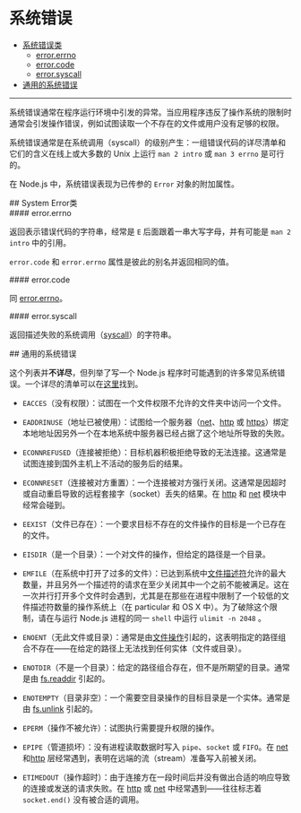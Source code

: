 # 系统错误

* [系统错误类](#系统错误类)
  - [error.errno](#errorerrno)
  - [error.code](#errorcode)
  - [error.syscall](#errorsyscall)
* [通用的系统错误](#通用的系统错误)

--------------------------------------------------


系统错误通常在程序运行环境中引发的异常。当应用程序违反了操作系统的限制时通常会引发操作错误，例如试图读取一个不存在的文件或用户没有足够的权限。

系统错误通常是在系统调用（syscall）的级别产生：一组错误代码的详尽清单和它们的含义在线上或大多数的 Unix 上运行 `man 2 intro` 或 `man 3 errno` 是可行的。

在 Node.js 中，系统错误表现为已传参的 `Error` 对象的附加属性。


<div id="class_System_Error" class="anchor"></div>
## System Error类


<div id="errno" class="anchor"></div>
#### error.errno

返回表示错误代码的字符串，经常是 `E` 后面跟着一串大写字母，并有可能是 `man 2 intro` 中的引用。

`error.code` 和 `error.errno` 属性是彼此的别名并返回相同的值。


<div id="code" class="anchor"></div>
#### error.code

同 [error.errno](#errno)。


<div id="syscall" class="anchor"></div>
#### error.syscall

返回描述失败的系统调用（[syscall](http://man7.org/linux/man-pages/man2/syscall.2.html)）的字符串。


<div id="common_cystem_errors" class="anchor"></div>
## 通用的系统错误

这个列表并**不详尽**，但列举了写一个 Node.js 程序时可能遇到的许多常见系统错误。一个详尽的清单可以在[这里](http://man7.org/linux/man-pages/man3/errno.3.html)找到。

* `EACCES`（没有权限）：试图在一个文件权限不允许的文件夹中访问一个文件。

* `EADDRINUSE`（地址已被使用）：试图给一个服务器（[net](../net/)、[http](../http/) 或 [https](../https/)）绑定本地地址因另外一个在本地系统中服务器已经占据了这个地址所导致的失败。

* `ECONNREFUSED`（连接被拒绝）：目标机器积极拒绝导致的无法连接。这通常是试图连接到国外主机上不活动的服务后的结果。

* `ECONNRESET`（连接被对方重置）：一个连接被对方强行关闭。这通常是因超时或自动重启导致的远程套接字（socket）丢失的结果。在 [http](../http/) 和 [net](../net/) 模块中经常会碰到。

* `EEXIST`（文件已存在）：一个要求目标不存在的文件操作的目标是一个已存在的文件。

* `EISDIR`（是一个目录）：一个对文件的操作，但给定的路径是一个目录。

* `EMFILE`（在系统中打开了过多的文件）：已达到系统中[文件描述符](https://en.wikipedia.org/wiki/File_descriptor)允许的最大数量，并且另外一个描述符的请求在至少关闭其中一个之前不能被满足。这在一次并行打开多个文件时会遇到，尤其是在那些在进程中限制了一个较低的文件描述符数量的操作系统上（在 particular 和 OS X 中）。为了破除这个限制，请在与运行 Node.js 进程的同一 `shell` 中运行 `ulimit -n 2048` 。

* `ENOENT`（无此文件或目录）：通常是由[文件操作](../fs/)引起的，这表明指定的路径组合不存在——在给定的路径上无法找到任何实体（文件或目录）。

* `ENOTDIR`（不是一个目录）：给定的路径组合存在，但不是所期望的目录。通常是由 [fs.readdir](../fs/fs.md#readdir) 引起的。

* `ENOTEMPTY`（目录非空）：一个需要空目录操作的目标目录是一个实体。通常是由 [fs.unlink](../fs/fs.md#unlink) 引起的。

* `EPERM`（操作不被允许）：试图执行需要提升权限的操作。

* `EPIPE`（管道损坏）：没有进程读取数据时写入 `pipe`、`socket` 或 `FIFO`。在 [net](../net/) 和[http](../http/) 层经常遇到，表明在远端的流（stream）准备写入前被关闭。

* `ETIMEDOUT`（操作超时）：由于连接方在一段时间后并没有做出合适的响应导致的连接或发送的请求失败。在 [http](../http/) 或 [net](../net/) 中经常遇到——往往标志着 `socket.end()` 没有被合适的调用。